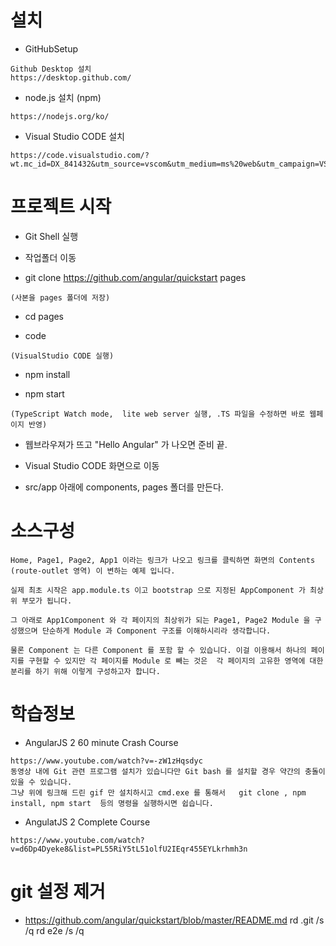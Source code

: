 # 설치

- GitHubSetup
```shell
Github Desktop 설치
https://desktop.github.com/
```

- node.js 설치 (npm)
```shell
https://nodejs.org/ko/
```

- Visual Studio CODE 설치
```shell
https://code.visualstudio.com/?wt.mc_id=DX_841432&utm_source=vscom&utm_medium=ms%20web&utm_campaign=VSCOM%20Home
```

# 프로젝트 시작

- Git Shell 실행

- 작업폴더 이동

- git clone https://github.com/angular/quickstart pages
```shell
(사본을 pages 폴더에 저장)
```

- cd pages

- code 
```shell
(VisualStudio CODE 실행)
```

- npm install

- npm start
```shell
(TypeScript Watch mode,  lite web server 실행, .TS 파일을 수정하면 바로 웹페이지 반영)
```  

- 웹브라우져가 뜨고 "Hello Angular" 가 나오면 준비 끝.

- Visual Studio CODE 화면으로 이동

- src/app 아래에 components, pages 폴더를 만든다.


# 소스구성

```shell
​Home, Page1, Page2, App1 이라는 링크가 나오고 링크를 클릭하면 화면의 Contents (route-outlet 영역) 이 변하는 예제 입니다.

실제 최초 시작은 app.module.ts 이고 bootstrap 으로 지정된 AppComponent 가 최상위 부모가 됩니다.

그 아래로 App1Component 와 각 페이지의 최상위가 되는 Page1, Page2 Module 을 구성했으며 단순하게 Module 과 Component 구조를 이해하시리라 생각합니다.

물론 Component 는 다른 Component 를 포함 할 수 있습니다. 이걸 이용해서 하나의 페이지를 구현할 수 있지만 각 페이지를 Module 로 빼는 것은  각 페이지의 고유한 영역에 대한 분리를 하기 위해 이렇게 구성하고자 합니다.
```  

# 학습정보
- AngularJS 2  60 minute Crash Course

```shell
https://www.youtube.com/watch?v=-zW1zHqsdyc
동영상 내에 Git 관련 프로그램 설치가 있습니다만 Git bash 를 설치할 경우 약간의 충돌이 있을 수 있습니다.
그냥 위에 링크해 드린 gif 만 설치하시고 cmd.exe 를 통해서   git clone , npm install, npm start  등의 명령을 실행하시면 쉽습니다.
```  

- AngulatJS 2 Complete Course
```shell
https://www.youtube.com/watch?v=d6Dp4Dyeke8&list=PL55RiY5tL51olfU2IEqr455EYLkrhmh3n
```  

# git 설정 제거
- https://github.com/angular/quickstart/blob/master/README.md
rd .git /s /q
rd e2e /s /q
